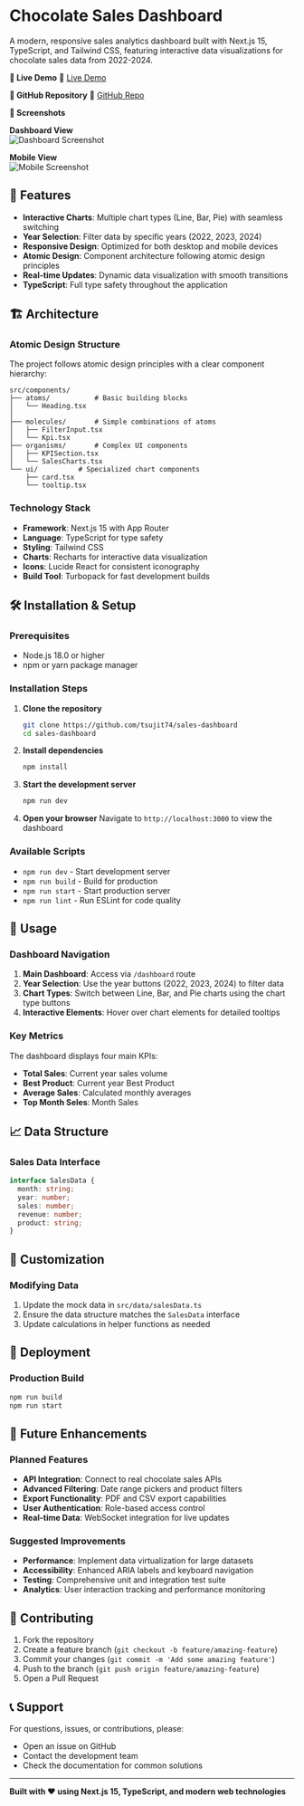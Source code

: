 # Chocolate Sales Dashboard

A modern, responsive sales analytics dashboard built with Next.js 15, TypeScript, and Tailwind CSS, featuring interactive data visualizations for chocolate sales data from 2022-2024.


**🚀 Live Demo**
🔗 [Live Demo](https://sales-dashboard-two-xi.vercel.app/)

**📂 GitHub Repository**
🔗 [GitHub Repo](https://github.com/tsujit74/sales-dashboard)


**📸 Screenshots**

**Dashboard View**  
![Dashboard Screenshot](./public/images/sales-dashboard-desktop.png)

**Mobile View**  
![Mobile Screenshot](./public/images/sales-dashboard-mobile.png)


## 🚀 Features

- **Interactive Charts**: Multiple chart types (Line, Bar, Pie) with seamless switching
- **Year Selection**: Filter data by specific years (2022, 2023, 2024)
- **Responsive Design**: Optimized for both desktop and mobile devices
- **Atomic Design**: Component architecture following atomic design principles
- **Real-time Updates**: Dynamic data visualization with smooth transitions
- **TypeScript**: Full type safety throughout the application

## 🏗️ Architecture

### Atomic Design Structure

The project follows atomic design principles with a clear component hierarchy:

```
src/components/
├── atoms/           # Basic building blocks
│   └── Heading.tsx
│ 
├── molecules/       # Simple combinations of atoms
│   ├── FilterInput.tsx
│   └── Kpi.tsx
├── organisms/       # Complex UI components
│   ├── KPISection.tsx
│   └── SalesCharts.tsx
└── ui/          # Specialized chart components
    ├── card.tsx
    └── tooltip.tsx
```

### Technology Stack

- **Framework**: Next.js 15 with App Router
- **Language**: TypeScript for type safety
- **Styling**: Tailwind CSS
- **Charts**: Recharts for interactive data visualization
- **Icons**: Lucide React for consistent iconography
- **Build Tool**: Turbopack for fast development builds

## 🛠️ Installation & Setup

### Prerequisites

- Node.js 18.0 or higher
- npm or yarn package manager

### Installation Steps

1. **Clone the repository**
   ```bash
   git clone https://github.com/tsujit74/sales-dashboard
   cd sales-dashboard
   ```

2. **Install dependencies**
   ```bash
   npm install
   ```

3. **Start the development server**
   ```bash
   npm run dev
   ```

4. **Open your browser**
   Navigate to `http://localhost:3000` to view the dashboard

### Available Scripts

- `npm run dev` - Start development server
- `npm run build` - Build for production
- `npm run start` - Start production server
- `npm run lint` - Run ESLint for code quality

## 📱 Usage

### Dashboard Navigation

1. **Main Dashboard**: Access via `/dashboard` route
2. **Year Selection**: Use the year buttons (2022, 2023, 2024) to filter data
3. **Chart Types**: Switch between Line, Bar, and Pie charts using the chart type buttons
4. **Interactive Elements**: Hover over chart elements for detailed tooltips

### Key Metrics

The dashboard displays four main KPIs:
- **Total Sales**: Current year sales volume
- **Best Product**: Current year Best Product
- **Average Sales**: Calculated monthly averages
- **Top Month Seles**: Month Sales

## 📈 Data Structure

### Sales Data Interface

```typescript
interface SalesData {
  month: string;
  year: number;
  sales: number;
  revenue: number;
  product: string;
}
```

## 🔧 Customization

### Modifying Data

1. Update the mock data in `src/data/salesData.ts`
2. Ensure the data structure matches the `SalesData` interface
3. Update calculations in helper functions as needed


## 🚀 Deployment

### Production Build

```bash
npm run build
npm run start
```

## 🔮 Future Enhancements

### Planned Features

- **API Integration**: Connect to real chocolate sales APIs
- **Advanced Filtering**: Date range pickers and product filters
- **Export Functionality**: PDF and CSV export capabilities
- **User Authentication**: Role-based access control
- **Real-time Data**: WebSocket integration for live updates

### Suggested Improvements

- **Performance**: Implement data virtualization for large datasets
- **Accessibility**: Enhanced ARIA labels and keyboard navigation
- **Testing**: Comprehensive unit and integration test suite
- **Analytics**: User interaction tracking and performance monitoring

## 🤝 Contributing

1. Fork the repository
2. Create a feature branch (`git checkout -b feature/amazing-feature`)
3. Commit your changes (`git commit -m 'Add some amazing feature'`)
4. Push to the branch (`git push origin feature/amazing-feature`)
5. Open a Pull Request

## 📞 Support

For questions, issues, or contributions, please:
- Open an issue on GitHub
- Contact the development team
- Check the documentation for common solutions

---

**Built with ❤️ using Next.js 15, TypeScript, and modern web technologies**

